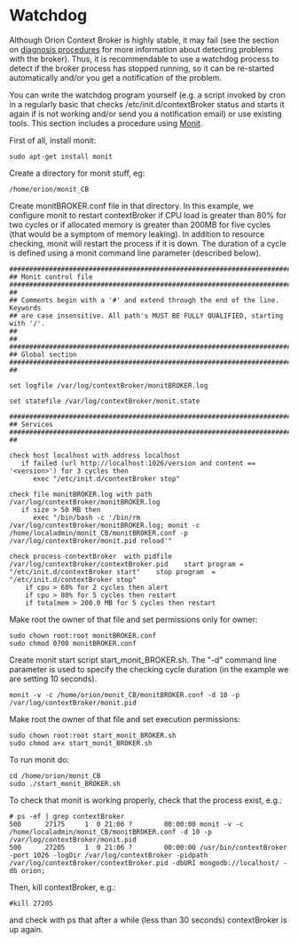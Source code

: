 # Watchdog

Although Orion Context Broker is highly stable, it may fail (see the
section on [diagnosis procedures](diagnosis.md) for
more information about detecting problems with the broker). Thus, it is
recommendable to use a watchdog process to detect if the broker process
has stopped running, so it can be re-started automatically and/or you
get a notification of the problem.

You can write the watchdog program yourself (e.g. a script invoked by
cron in a regularly basic that checks /etc/init.d/contextBroker status
and starts it again if is not working and/or send you a notification
email) or use existing tools. This section includes a procedure using
[Monit](http://mmonit.com/monit/).

First of all, install monit:

    sudo apt-get install monit

Create a directory for monit stuff, eg:

    /home/orion/monit_CB

Create monitBROKER.conf file in that directory. In this example, we
configure monit to restart contextBroker if CPU load is greater than 80%
for two cycles or if allocated memory is greater than 200MB for five
cycles (that would be a symptom of memory leaking). In addition to
resource checking, monit will restart the process if it is down. The
duration of a cycle is defined using a monit command line parameter
(described below).

    ###############################################################################
    ## Monit control file
    ###############################################################################
    ##
    ## Comments begin with a '#' and extend through the end of the line. Keywords
    ## are case insensitive. All path's MUST BE FULLY QUALIFIED, starting with '/'.
    ##
    ##
    ###############################################################################
    ## Global section
    ###############################################################################
    ##

    set logfile /var/log/contextBroker/monitBROKER.log

    set statefile /var/log/contextBroker/monit.state

    ###############################################################################
    ## Services
    ###############################################################################
    ##

    check host localhost with address localhost
       if failed (url http://localhost:1026/version and content == '<version>') for 3 cycles then
          exec "/etc/init.d/contextBroker stop"

    check file monitBROKER.log with path /var/log/contextBroker/monitBROKER.log
       if size > 50 MB then
          exec "/bin/bash -c '/bin/rm /var/log/contextBroker/monitBROKER.log; monit -c /home/localadmin/monit_CB/monitBROKER.conf -p /var/log/contextBroker/monit.pid reload'"

    check process contextBroker  with pidfile /var/log/contextBroker/contextBroker.pid    start program = "/etc/init.d/contextBroker start"    stop program  = "/etc/init.d/contextBroker stop"
        if cpu > 60% for 2 cycles then alert
        if cpu > 80% for 5 cycles then restart
        if totalmem > 200.0 MB for 5 cycles then restart

Make root the owner of that file and set permissions only for owner:

    sudo chown root:root monitBROKER.conf
    sudo chmod 0700 monitBROKER.conf

Create monit start script start\_monit\_BROKER.sh. The "-d" command line
parameter is used to specify the checking cycle duration (in the example
we are setting 10 seconds).

    monit -v -c /home/orion/monit_CB/monitBROKER.conf -d 10 -p /var/log/contextBroker/monit.pid

Make root the owner of that file and set execution permissions:

    sudo chown root:root start_monit_BROKER.sh
    sudo chmod a+x start_monit_BROKER.sh  

To run monit do:

    cd /home/orion/monit_CB
    sudo ./start_monit_BROKER.sh

To check that monit is working properly, check that the process exist,
e.g.:

    # ps -ef | grep contextBroker
    500      27175     1  0 21:06 ?        00:00:00 monit -v -c /home/localadmin/monit_CB/monitBROKER.conf -d 10 -p /var/log/contextBroker/monit.pid
    500      27205     1  0 21:06 ?        00:00:00 /usr/bin/contextBroker -port 1026 -logDir /var/log/contextBroker -pidpath /var/log/contextBroker/contextBroker.pid -dbURI mongodb://localhost/ -db orion;

Then, kill contextBroker, e.g.:

    #kill 27205

and check with ps that after a while (less than 30 seconds)
contextBroker is up again.
